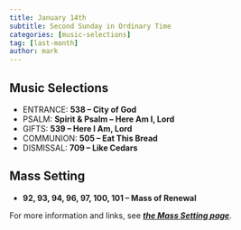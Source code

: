 ```yaml
---
title: January 14th 
subtitle: Second Sunday in Ordinary Time
categories: [music-selections]
tag: [last-month]
author: mark
---
```


## Music Selections

- ENTRANCE: **538 – City of God**
- PSALM: **Spirit & Psalm – Here Am I, Lord**
- GIFTS: **539 – Here I Am, Lord**
- COMMUNION: **505 – Eat This Bread**
- DISMISSAL: **709 – Like Cedars**

## Mass Setting

- **92, 93, 94, 96, 97, 100, 101 – Mass of Renewal**

For more information and links, see _**[the Mass Setting page](/mass-setting/)**_.
